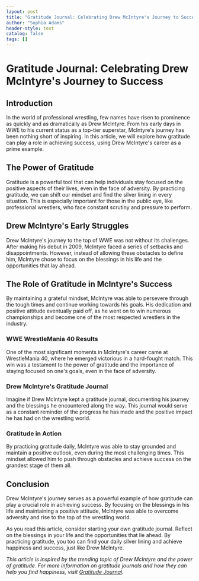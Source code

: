 ```yaml
---
layout: post
title: "Gratitude Journal: Celebrating Drew McIntyre's Journey to Success"
author: "Sophia Adams"
header-style: text
catalog: false
tags: []
---
```


# Gratitude Journal: Celebrating Drew McIntyre's Journey to Success

## Introduction

In the world of professional wrestling, few names have risen to prominence as quickly and as dramatically as Drew McIntyre. From his early days in WWE to his current status as a top-tier superstar, McIntyre's journey has been nothing short of inspiring. In this article, we will explore how gratitude can play a role in achieving success, using Drew McIntyre's career as a prime example.

## The Power of Gratitude

Gratitude is a powerful tool that can help individuals stay focused on the positive aspects of their lives, even in the face of adversity. By practicing gratitude, we can shift our mindset and find the silver lining in every situation. This is especially important for those in the public eye, like professional wrestlers, who face constant scrutiny and pressure to perform.

## Drew McIntyre's Early Struggles

Drew McIntyre's journey to the top of WWE was not without its challenges. After making his debut in 2009, McIntyre faced a series of setbacks and disappointments. However, instead of allowing these obstacles to define him, McIntyre chose to focus on the blessings in his life and the opportunities that lay ahead.

## The Role of Gratitude in McIntyre's Success

By maintaining a grateful mindset, McIntyre was able to persevere through the tough times and continue working towards his goals. His dedication and positive attitude eventually paid off, as he went on to win numerous championships and become one of the most respected wrestlers in the industry.

### WWE WrestleMania 40 Results

One of the most significant moments in McIntyre's career came at WrestleMania 40, where he emerged victorious in a hard-fought match. This win was a testament to the power of gratitude and the importance of staying focused on one's goals, even in the face of adversity.

### Drew McIntyre's Gratitude Journal

Imagine if Drew McIntyre kept a gratitude journal, documenting his journey and the blessings he encountered along the way. This journal would serve as a constant reminder of the progress he has made and the positive impact he has had on the wrestling world.

### Gratitude in Action

By practicing gratitude daily, McIntyre was able to stay grounded and maintain a positive outlook, even during the most challenging times. This mindset allowed him to push through obstacles and achieve success on the grandest stage of them all.

## Conclusion

Drew McIntyre's journey serves as a powerful example of how gratitude can play a crucial role in achieving success. By focusing on the blessings in his life and maintaining a positive attitude, McIntyre was able to overcome adversity and rise to the top of the wrestling world.

As you read this article, consider starting your own gratitude journal. Reflect on the blessings in your life and the opportunities that lie ahead. By practicing gratitude, you too can find your daily silver lining and achieve happiness and success, just like Drew McIntyre.

*This article is inspired by the trending topic of Drew McIntyre and the power of gratitude. For more information on gratitude journals and how they can help you find happiness, visit [Gratitude Journal](https://www.gratitudejournal.ai).*